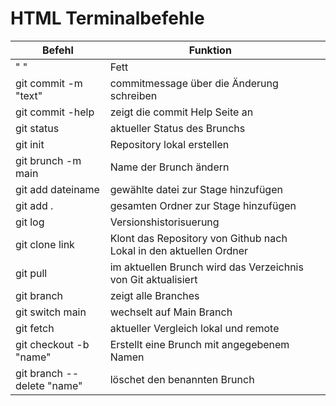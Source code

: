 # HTML Terminalbefehle

Befehl                      | Funktion                                                           |     |
| ------------------------- | ------------------------------------------------------------------ | --- |
|"<strong> </strong>"       | Fett                                                               |     |
|git commit -m "text"       | commitmessage über die Änderung schreiben                          |     |
|git commit -help           | zeigt die commit Help Seite an                                     |     |
|git status                 | aktueller Status des Brunchs                                       |     |
|git init                   | Repository lokal erstellen                                         |     |
|git brunch -m main         | Name der Brunch ändern                                             |     |
|git add dateiname          | gewählte datei zur Stage hinzufügen                                |     |
|git add .                  | gesamten Ordner zur Stage hinzufügen                               |     |
|git log                    | Versionshistorisuerung                                             |     |
|git clone link             | Klont das Repository von Github nach Lokal in den aktuellen Ordner |     |
|git pull                   | im aktuellen Brunch wird das Verzeichnis von Git aktualisiert      |     |
|git branch                 | zeigt alle Branches                                                |     |
|git switch main            | wechselt auf Main Branch                                           |     |
|git fetch                  | aktueller Vergleich lokal und remote                               |     |
|git checkout -b "name"     | Erstellt eine Brunch mit angegebenem Namen                         |     |
|git branch --delete "name" | löschet den benannten Brunch                                       |     |
